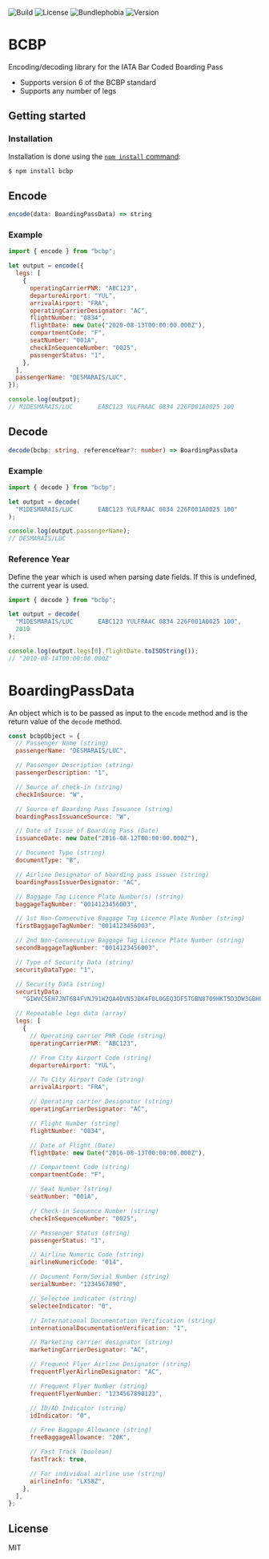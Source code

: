 ![Build](https://img.shields.io/github/workflow/status/georgesmith46/bcbp/Release?style=for-the-badge)
![License](https://img.shields.io/github/license/georgesmith46/bcbp?style=for-the-badge)
![Bundlephobia](https://img.shields.io/bundlephobia/minzip/bcbp?style=for-the-badge)
![Version](https://img.shields.io/npm/v/bcbp?style=for-the-badge)

# BCBP

Encoding/decoding library for the IATA Bar Coded Boarding Pass

- Supports version 6 of the BCBP standard
- Supports any number of legs

## Getting started

### Installation

Installation is done using the
[`npm install` command](https://docs.npmjs.com/getting-started/installing-npm-packages-locally):

```bash
$ npm install bcbp
```

## Encode

```ts
encode(data: BoardingPassData) => string
```

### Example

```js
import { encode } from "bcbp";

let output = encode({
  legs: [
    {
      operatingCarrierPNR: "ABC123",
      departureAirport: "YUL",
      arrivalAirport: "FRA",
      operatingCarrierDesignator: "AC",
      flightNumber: "0834",
      flightDate: new Date("2020-08-13T00:00:00.000Z"),
      compartmentCode: "F",
      seatNumber: "001A",
      checkInSequenceNumber: "0025",
      passengerStatus: "1",
    },
  ],
  passengerName: "DESMARAIS/LUC",
});

console.log(output);
// M1DESMARAIS/LUC       EABC123 YULFRAAC 0834 226F001A0025 100
```

## Decode

```ts
decode(bcbp: string, referenceYear?: number) => BoardingPassData
```

### Example

```js
import { decode } from "bcbp";

let output = decode(
  "M1DESMARAIS/LUC       EABC123 YULFRAAC 0834 226F001A0025 100"
);

console.log(output.passengerName);
// DESMARAIS/LUC
```

### Reference Year

Define the year which is used when parsing date fields. If this is undefined, the current year is used.

```js
import { decode } from "bcbp";

let output = decode(
  "M1DESMARAIS/LUC       EABC123 YULFRAAC 0834 226F001A0025 100",
  2010
);

console.log(output.legs[0].flightDate.toISOString());
// "2010-08-14T00:00:00.000Z"
```

# BoardingPassData

An object which is to be passed as input to the `encode` method and is the return value of the `decode` method.

```js
const bcbpObject = {
  // Passenger Name (string)
  passengerName: "DESMARAIS/LUC",

  // Passenger Description (string)
  passengerDescription: "1",

  // Source of check-in (string)
  checkInSource: "W",

  // Source of Boarding Pass Issuance (string)
  boardingPassIssuanceSource: "W",

  // Date of Issue of Boarding Pass (Date)
  issuanceDate: new Date("2016-08-12T00:00:00.000Z"),

  // Document Type (string)
  documentType: "B",

  // Airline Designator of boarding pass issuer (string)
  boardingPassIssuerDesignator: "AC",

  // Baggage Tag Licence Plate Number(s) (string)
  baggageTagNumber: "0014123456003",

  // 1st Non-Consecutive Baggage Tag Licence Plate Number (string)
  firstBaggageTagNumber: "0014123456003",

  // 2nd Non-Consecutive Baggage Tag Licence Plate Number (string)
  secondBaggageTagNumber: "0014123456003",

  // Type of Security Data (string)
  securityDataType: "1",

  // Security Data (string)
  securityData:
    "GIWVC5EH7JNT684FVNJ91W2QA4DVN5J8K4F0L0GEQ3DF5TGBN8709HKT5D3DW3GBHFCVHMY7J5T6HFR41W2QA4DVN5J8K4F0L0GE",

  // Repeatable legs data (array)
  legs: [
    {
      // Operating carrier PNR Code (string)
      operatingCarrierPNR: "ABC123",

      // From City Airport Code (string)
      departureAirport: "YUL",

      // To City Airport Code (string)
      arrivalAirport: "FRA",

      // Operating carrier Designator (string)
      operatingCarrierDesignator: "AC",

      // Flight Number (string)
      flightNumber: "0834",

      // Date of Flight (Date)
      flightDate: new Date("2016-08-13T00:00:00.000Z"),

      // Compartment Code (string)
      compartmentCode: "F",

      // Seat Number (string)
      seatNumber: "001A",

      // Check-in Sequence Number (string)
      checkInSequenceNumber: "0025",

      // Passenger Status (string)
      passengerStatus: "1",

      // Airline Numeric Code (string)
      airlineNumericCode: "014",

      // Document Form/Serial Number (string)
      serialNumber: "1234567890",

      // Selectee indicator (string)
      selecteeIndicator: "0",

      // International Documentation Verification (string)
      internationalDocumentationVerification: "1",

      // Marketing carrier designator (string)
      marketingCarrierDesignator: "AC",

      // Frequent Flyer Airline Designator (string)
      frequentFlyerAirlineDesignator: "AC",

      // Frequent Flyer Number (string)
      frequentFlyerNumber: "1234567890123",

      // ID/AD Indicator (string)
      idIndicator: "0",

      // Free Baggage Allowance (string)
      freeBaggageAllowance: "20K",

      // Fast Track (boolean)
      fastTrack: true,

      // For individual airline use (string)
      airlineInfo: "LX58Z",
    },
  ],
};
```


## License

MIT
